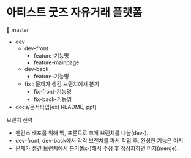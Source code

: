 # 아티스트 굿즈 자유거래 플랫폼
<aside>
🌲 master

- dev
    - dev-front
        - feature-기능명
        - feature-mainpage
    - dev-back
        - feature-기능명
    - fix : 문제가 생긴 브랜치에서 분기
        - fix-front-기능명
        - fix-back-기능명
- docs/문서타입[ex) README, ppt]
</aside>

브랜치 전략
- 젠킨스 배포를 위해 백, 프론트로 크게 브랜치를 나눔(dev-).
- dev-front, dev-back에서 각각 브랜치를 파서 작업 후, 완성한 기능은 머지.
- 문제가 생긴 브랜치에서 분기(fix-)해서 수정 후 정상화하면 머지(merge).



